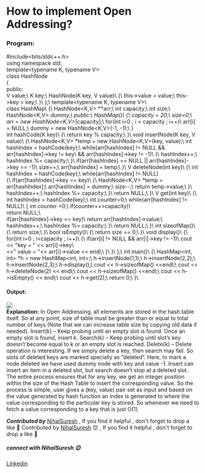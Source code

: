 # How to implement Open Addressing?
### Program:
#include<bits/stdc++.h>   
using namespace std;   
template<typename K, typename V>     
class HashNode   
{   
    public:   
    V value;\ 
    K key;\ 
    HashNode(K key, V value)\ 
    {\ 
        this->value = value;\ 
        this->key = key;\ 
    }\ 
};\ 
template<typename K, typename V>\   
class HashMap\ 
{\ 
    HashNode<K,V> **arr;\ 
    int capacity;\ 
    int size;\  
    HashNode<K,V> *dummy;\ 
    public:\ 
    HashMap()\ 
    {\ 
        capacity = 20;\ 
        size=0;\ 
        arr = new HashNode<K,V>*[capacity];\ 
        for(int i=0 ; i < capacity ; i++)\ 
            arr[i] = NULL;\ 
        dummy = new HashNode<K,V>(-1, -1);\ 
    }\
    int hashCode(K key)\ 
    {\ 
        return key % capacity;\ 
    }\ 
    void insertNode(K key, V value)\ 
    {\ 
        HashNode<K,V> *temp = new HashNode<K,V>(key, value);\ 
        int hashIndex = hashCode(key);\ 
        while(arr[hashIndex] != NULL && arr[hashIndex]->key != key\ 
               && arr[hashIndex]->key != -1)\ 
        {\ 
            hashIndex++;\ 
            hashIndex %= capacity;\ 
        }\ 
        if(arr[hashIndex] == NULL || arr[hashIndex]->key == -1)\ 
            size++;\ 
        arr[hashIndex] = temp;\ 
    }\ 
    V deleteNode(int key)\ 
    {\ 
        int hashIndex = hashCode(key);\ 
        while(arr[hashIndex] != NULL)\
        {\ 
            if(arr[hashIndex]->key == key)\ 
            {\ 
                HashNode<K,V> *temp = arr[hashIndex];\ 
                arr[hashIndex] = dummy;\ 
                size--;\ 
                return temp->value;\ 
            }\ 
            hashIndex++;\ 
            hashIndex %= capacity;\ 
        }\ 
        return NULL;\ 
    }\ 
    V get(int key)\ 
    {\ 
        int hashIndex = hashCode(key);\ 
        int counter=0;\ 
        while(arr[hashIndex] != NULL)\ 
        {    int counter =0;\ 
             if(counter++>capacity)\   
                return NULL;\         
             if(arr[hashIndex]->key == key)\ 
                return arr[hashIndex]->value;\ 
            hashIndex++;\ 
            hashIndex %= capacity;\ 
        }\ 
        return NULL;\ 
    }\ 
    int sizeofMap()\ 
    {\ 
        return size;\ 
    }\ 
    bool isEmpty()\ 
    {\ 
        return size == 0;\ 
    }\ 
    void display()\ 
    {\ 
        for(int i=0 ; i<capacity ; i++)\ 
        {\ 
            if(arr[i] != NULL && arr[i]->key != -1)\ 
                cout << "key = " << arr[i]->key\                
                     <<"  value = "<< arr[i]->value << endl;\ 
        }\ 
    }\ 
};\ 
int main()\ 
{\ 
    HashMap<int, int> *h = new HashMap<int, int>;\ 
    h->insertNode(1,1);\ 
    h->insertNode(2,2);\ 
    h->insertNode(2,3);\ 
    h->display();\ 
    cout << h->sizeofMap() <<endl;\ 
    cout << h->deleteNode(2) << endl;\ 
    cout << h->sizeofMap() <<endl;\ 
    cout << h->isEmpty() << endl;\ 
    cout << h->get(2);\ 
    return 0;\ 
}\ 
#### Output:
<img src="https://github.com/NihalSuresh007/DSA/blob/main/dsa-cp-1/Open%20Addressing%20%26%20Chaining/Addressing.png" alternate="input">\
**Explanation:** In Open Addressing, all elements are stored in the hash table itself. So at any point, size of table must be greater than or equal to total number of keys (Note that we can increase table size by copying old data if needed).
Insert(k) – Keep probing until an empty slot is found. Once an empty slot is found, insert k.
Search(k) – Keep probing until slot’s key doesn’t become equal to k or an empty slot is reached.
Delete(k) – Delete operation is interesting. If we simply delete a key, then search may fail. So slots of deleted keys are marked specially as “deleted”.
Here, to mark a node deleted we have used dummy node with key and value -1.
Insert can insert an item in a deleted slot, but search doesn’t stop at a deleted slot.
The entire process ensures that for any key, we get an integer position within the size of the Hash Table to insert the corresponding value.
So the process is simple, user gives a (key, value) pair set as input and based on the value generated by hash function an index is generated to where the value corresponding to the particular key is stored. So whenever we need to fetch a value corresponding to a key that is just O(1).

***Contributed by*** [NihalSuresh](https://github.com/NihalSuresh007) , If you find it helpful , don't forget to drop a like 💖	Contributed by [NihalSuresh](https://github.com/NihalSuresh007) 😊 , If you find it helpful , don't forget to drop a like 💖
##### connect with NihalSuresh 😊	
[Linkedin](https://www.linkedin.com/in/nihal-s-b0535a191)
